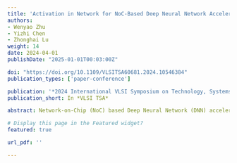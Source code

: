 ```yaml
---
title: 'Activation in Network for NoC-Based Deep Neural Network Accelerator'
authors:
- Wenyao Zhu
- Yizhi Chen
- Zhonghai Lu
weight: 14
date: 2024-04-01
publishDate: "2025-01-01T00:03:00Z"

doi: "https://doi.org/10.1109/VLSITSA60681.2024.10546384"
publication_types: ['paper-conference']

publication: '*2024 International VLSI Symposium on Technology, Systems and Applications (VLSI TSA)*'
publication_short: In *VLSI TSA*

abstract: Network-on-Chip (NoC) based Deep Neural Network (DNN) accelerators are widely adopted, but their performance is still not satisfactory as the network congestion may enlarge the inference latency. In this work, we leverage the idea of in-network processing and propose a computation-while-blocking method to conduct activation in network that improves inference latency for NoC-based DNN accelerators. Our approach offloads the non-linear activation from processing elements (PEs) to network routers. Based on a cycle-accurate NoC-DNN simulator, we experiment on a popular neural network model LeNet. The proposed approach can achieve up to 12% speedup in the first layer, and an overall around 6% decrease in total cycles compared to the baseline.

# Display this page in the Featured widget?
featured: true

url_pdf: ''

---
```

